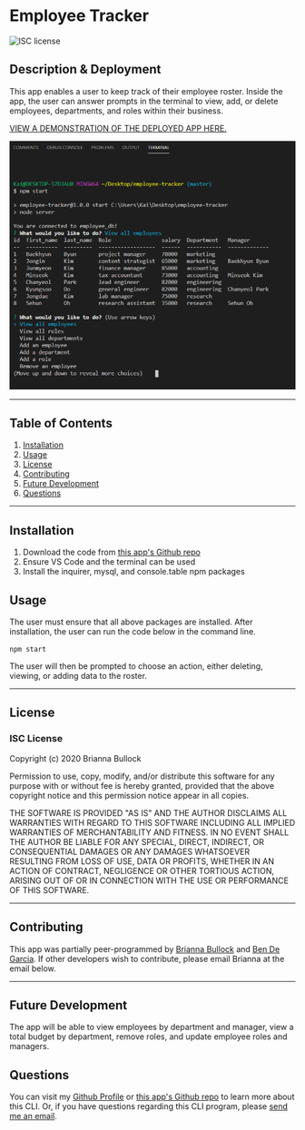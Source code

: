 
# Employee Tracker
![ISC license](https://img.shields.io/badge/License-ISC-blue.svg) 

## Description & Deployment
This app enables a user to keep track of their employee roster. Inside the app, the user can answer prompts in the terminal to view, add, or delete employees, departments, and roles within their business.


[VIEW A DEMONSTRATION OF THE DEPLOYED APP HERE.](https://youtu.be/W9BG2phrewE) 


![Employee Tracker Image](./assets/app-image.PNG)

---

## Table of Contents
1. [Installation](#Installation)
2. [Usage](#Usage)
3. [License](#license)
4. [Contributing](#Contributing)
5. [Future Development](#Future-Development)
6. [Questions](#Questions)
---

## Installation
1. Download the code from [this app's Github repo](https://github.com/kairora/employee-tracker)
2. Ensure VS Code and the terminal can be used 
3. Install the inquirer, mysql, and console.table npm packages 

## Usage
The user must ensure that all above packages are installed. After installation, the user can run the code below in the command line.
~~~JS 
npm start 
~~~ 
 The user will then be prompted to choose an action, either deleting, viewing, or adding data to the roster. 

---

## License
### ISC License
Copyright (c) 2020 Brianna Bullock

Permission to use, copy, modify, and/or distribute this software for any purpose with or without fee is hereby granted, provided that the above copyright notice and this permission notice appear in all copies.

THE SOFTWARE IS PROVIDED "AS IS" AND THE AUTHOR DISCLAIMS ALL WARRANTIES WITH REGARD TO THIS SOFTWARE INCLUDING ALL IMPLIED WARRANTIES OF MERCHANTABILITY AND FITNESS. IN NO EVENT SHALL THE AUTHOR BE LIABLE FOR ANY SPECIAL, DIRECT, INDIRECT, OR CONSEQUENTIAL DAMAGES OR ANY DAMAGES WHATSOEVER RESULTING FROM LOSS OF USE, DATA OR PROFITS, WHETHER IN AN ACTION OF CONTRACT, NEGLIGENCE OR OTHER TORTIOUS ACTION, ARISING OUT OF OR IN CONNECTION WITH THE USE OR PERFORMANCE OF THIS SOFTWARE. 

---
## Contributing
This app was partially peer-programmed by [Brianna Bullock](https://www.github.com/kairora) and [Ben De Garcia](https://github.com/bdegarcia).  If other developers wish to contribute, please email Brianna at the email below.

---

## Future Development
The app will be able to view employees by department and manager, view a total budget by department, remove roles, and update employee roles and managers.

## Questions

You can visit my [Github Profile](https://www.github.com/kairora) or [this app's Github repo](https://github.com/kairora/employee-tracker) to learn more about this CLI.
Or, if you have questions regarding this CLI program, please [send me an email](mailto:brianna.bullock16@gmail.com). 